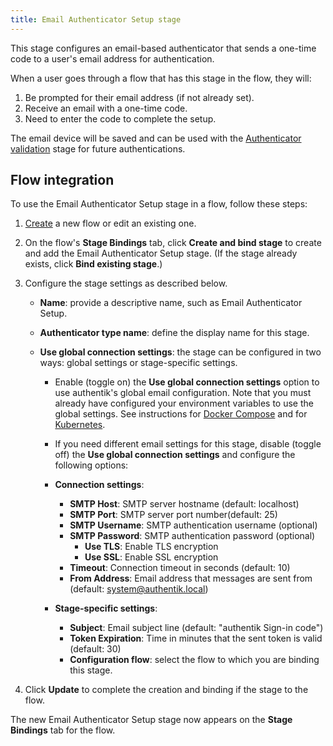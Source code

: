 ```yaml
---
title: Email Authenticator Setup stage
---
```


This stage configures an email-based authenticator that sends a one-time code to a user's email address for authentication.

When a user goes through a flow that has this stage in the flow, they will:

1. Be prompted for their email address (if not already set).
2. Receive an email with a one-time code.
3. Need to enter the code to complete the setup.

The email device will be saved and can be used with the [Authenticator validation](../authenticator_validate/index.md) stage for future authentications.

## Flow integration

To use the Email Authenticator Setup stage in a flow, follow these steps:

1. [Create](../../flow/index.md#create-a-custom-flow) a new flow or edit an existing one.
2. On the flow's **Stage Bindings** tab, click **Create and bind stage** to create and add the Email Authenticator Setup stage. (If the stage already exists, click **Bind existing stage**.)
3. Configure the stage settings as described below.

    - **Name**: provide a descriptive name, such as Email Authenticator Setup.
    - **Authenticator type name**: define the display name for this stage.
    - **Use global connection settings**: the stage can be configured in two ways: global settings or stage-specific settings.

        - Enable (toggle on) the **Use global connection settings** option to use authentik's global email configuration. Note that you must already have configured your environment variables to use the global settings. See instructions for [Docker Compose](../../../../install-config/install/docker-compose#email-configuration-optional-but-recommended) and for [Kubernetes](../../../../install-config/install/kubernetes#optional-step-configure-global-email-credentials).

        - If you need different email settings for this stage, disable (toggle off) the **Use global connection settings** and configure the following options:

        - **Connection settings**:

            - **SMTP Host**: SMTP server hostname (default: localhost)
            - **SMTP Port**: SMTP server port number(default: 25)
            - **SMTP Username**: SMTP authentication username (optional)
            - **SMTP Password**: SMTP authentication password (optional)
                - **Use TLS**: Enable TLS encryption
                - **Use SSL**: Enable SSL encryption
            - **Timeout**: Connection timeout in seconds (default: 10)
            - **From Address**: Email address that messages are sent from (default: system@authentik.local)

        - **Stage-specific settings**:

            - **Subject**: Email subject line (default: "authentik Sign-in code")
            - **Token Expiration**: Time in minutes that the sent token is valid (default: 30)
            - **Configuration flow**: select the flow to which you are binding this stage.

4. Click **Update** to complete the creation and binding if the stage to the flow.

The new Email Authenticator Setup stage now appears on the **Stage Bindings** tab for the flow.
